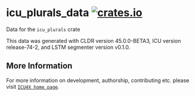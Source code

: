# icu_plurals_data [![crates.io](https://img.shields.io/crates/v/icu_plurals_data)](https://crates.io/crates/icu_plurals_data)

<!-- cargo-rdme start -->

Data for the `icu_plurals` crate

This data was generated with CLDR version 45.0.0-BETA3, ICU version release-74-2, and
LSTM segmenter version v0.1.0.

<!-- cargo-rdme end -->

## More Information

For more information on development, authorship, contributing etc. please visit [`ICU4X home page`](https://github.com/unicode-org/icu4x).

